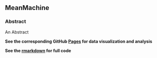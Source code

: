 ## MeanMachine

### Abstract 
An Abstract 

**See the corresponding GitHub [Pages](https://mrpotatocode.github.io/MeanMachine/) for data visualization and analysis**

**See the [rmarkdown](https://github.com/mrpotatocode/MeanMachine/blob/main/ouputs/paper/analysis.Rmd) for full code**
